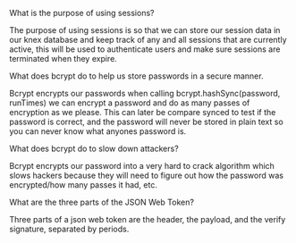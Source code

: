 What is the purpose of using sessions?

The purpose of using sessions is so that we can store our session data in our knex database and keep track of any and all sessions that are currently active, this will be used to authenticate users and make sure sessions are terminated when they expire. 

What does bcrypt do to help us store passwords in a secure manner.

Bcrypt encrypts our passwords when calling bcrypt.hashSync(password, runTimes) we can encrypt a password and do as many passes of encryption as we please. This can later be compare synced to test if the password is correct, and the password will never be stored in plain text so you can never know what anyones password is.

What does bcrypt do to slow down attackers?

Bcrypt encrypts our password into a very hard to crack algorithm which slows hackers because they will need to figure out how the password was encrypted/how many passes it had, etc.

What are the three parts of the JSON Web Token?

Three parts of a json web token are the header, the payload, and the verify signature, separated by periods.